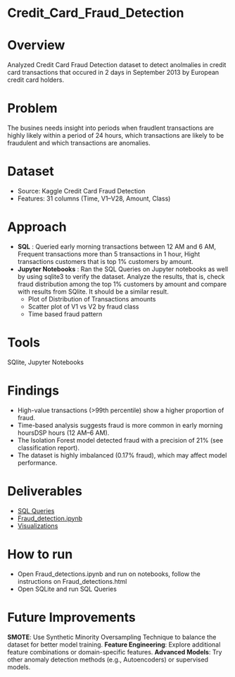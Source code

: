 # Credit_Card_Fraud_Detection

# Overview
Analyzed Credit Card Fraud Detection dataset to detect anolmalies in credit card transactions that occured in 2 days in September 2013 by European credit card holders.

# Problem
The busines needs insight into periods when fraudlent transactions are highly likely within a period of 24 hours, which transactions are likely to be fraudulent and which transactions are anomalies.

# Dataset
- Source: Kaggle Credit Card Fraud Detection
- Features: 31 columns (Time, V1–V28, Amount, Class)

# Approach
- **SQL** : Queried early morning transactions between 12 AM and 6 AM, Frequent transactions more than 5 transactions in 1 hour, Hight transactions customers that is top 1% customers by amount.
- **Jupyter Notebooks** : Ran the SQL Queries on Jupyter notebooks as well by using sqlite3 to verify the dataset. Analyze the results, that is, check fraud distribution among the top 1% customers by amount and compare with results from SQlite. It should be a similar result.
  - Plot of Distribution of Transactions amounts
  - Scatter plot of V1 vs V2 by fraud class
  - Time based fraud pattern
                        
# Tools
SQlite, Jupyter Notebooks

# Findings
- High-value transactions (>99th percentile) show a higher proportion of fraud.
- Time-based analysis suggests fraud is more common in early morning hoursDSP hours (12 AM–6 AM).
- The Isolation Forest model detected fraud with a precision of 21% (see classification report).
- The dataset is highly imbalanced (0.17% fraud), which may affect model performance.

# Deliverables
- [SQL Queries](SQL%20Scripts/Fraud%20Detection%20SQL%20queries.md)
- [Fraud_detection.ipynb](fraud_detection.ipynb)
- [Visualizations](Visualizations)

# How to run
- Open Fraud_detections.ipynb and run on notebooks, follow the instructions on Fraud_detections.html
- Open SQLite and run SQL Queries
# Future Improvements
**SMOTE**: Use Synthetic Minority Oversampling Technique to balance the dataset for better model training.
**Feature Engineering**: Explore additional feature combinations or domain-specific features.
**Advanced Models**: Try other anomaly detection methods (e.g., Autoencoders) or supervised models.
